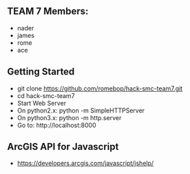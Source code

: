 ## TEAM 7 Members: ##
* nader
* james
* rome
* ace

## Getting Started ##
* git clone https://github.com/romebop/hack-smc-team7.git
* cd hack-smc-team7
* Start Web Server
 * On python2.x: python -m SimpleHTTPServer
 * On python3.x: python -m http.server
* Go to: http://localhost:8000

## ArcGIS API for Javascript ##
* https://developers.arcgis.com/javascript/jshelp/
